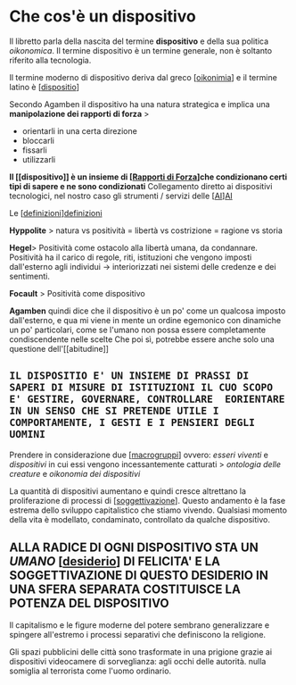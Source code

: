 # Che cos'è un dispositivo

Il libretto parla della nascita del termine **dispositivo** e della sua politica *oikonomica*. Il termine dispositivo è un termine generale, non è soltanto riferito alla tecnologia.

Il termine moderno di dispositivo deriva dal greco [[oikonimia]] e il termine latino è [[dispositio]]

Secondo Agamben il dispositivo ha una natura strategica e implica una **manipolazione dei rapporti di forza** >
* orientarli in una certa direzione
* bloccarli
* fissarli
* utilizzarli

**Il [[dispositivo]] è un insieme di [[Rapporti di Forza]]che condizionano certi tipi di sapere e ne sono condizionati** Collegamento diretto ai dispositivi tecnologici, nel nostro caso gli strumenti / servizi delle [[AI]][AI](ai.md) 

Le [[definizioni]][definizioni](definizioni.md)

**Hyppolite** > 
natura vs positività = libertà vs costrizione = ragione vs storia

**Hegel**> 
Positività come ostacolo alla libertà umana, da condannare. Positività ha il carico di regole, riti, istituzioni che vengono imposti dall'esterno agli individui -> interiorizzati nei sistemi delle credenze e dei sentimenti. 

**Focault** >
Positività come dispositivo

**Agamben** quindi dice che il dispositivo è un po' come un qualcosa imposto dall'esterno, e qua mi viene in mente un ordine egemonico con dinamiche un po' particolari, come se l'umano non possa essere completamente condiscendente nelle scelte
Che poi sì, potrebbe essere anche solo una questione dell'[[abitudine]]

## `IL DISPOSITIO E' UN INSIEME DI PRASSI DI SAPERI DI MISURE DI ISTITUZIONI IL CUO SCOPO E' GESTIRE, GOVERNARE, CONTROLLARE  EORIENTARE IN UN SENSO CHE SI PRETENDE UTILE I COMPORTAMENTE, I GESTI E I PENSIERI DEGLI UOMINI`

Prendere in considerazione due [[macrogruppi]] ovvero:
*esseri viventi* e *dispositivi* in cui essi vengono incessantemente catturati > *ontologia delle creature* e *oikonomia dei dispositivi* 


La quantità di dispositivi aumentano e quindi cresce altrettano la proliferazione di processi di [[soggettivazione]]. Questo andamento è la fase estrema dello sviluppo capitalistico che stiamo vivendo. Qualsiasi momento della vita è modellato, condaminato, controllato da qualche dispositivo.

## ALLA RADICE DI OGNI DISPOSITIVO STA UN *UMANO* [[desiderio]] DI FELICITA' E LA SOGGETTIVAZIONE DI QUESTO DESIDERIO IN UNA SFERA SEPARATA COSTITUISCE LA POTENZA DEL DISPOSITIVO

Il capitalismo e le figure moderne del potere sembrano generalizzare e spingere all'estremo i processi separativi che definiscono la religione.

Gli spazi pubblicini delle città sono trasformate in una prigione grazie ai dispositivi videocamere di sorveglianza: agli occhi delle autorità. nulla somiglia al terrorista come l'uomo ordinario.

[//begin]: # "Autogenerated link references for markdown compatibility"
[oikonimia]: oikonimia "Oikonima"
[dispositio]: dispositio "Dispositio"
[Rapporti di Forza]: rapporti-di-forza "Rapporti di forza"
[AI]: ai "Artificial Intelligence"
[definizioni]: definizioni "Definizioni"
[macrogruppi]: macrogruppi "Macrogruppi"
[soggettivazione]: soggettivazione "Soggettivazione"
[desiderio]: desiderio "Desiderio"
[//end]: # "Autogenerated link references"